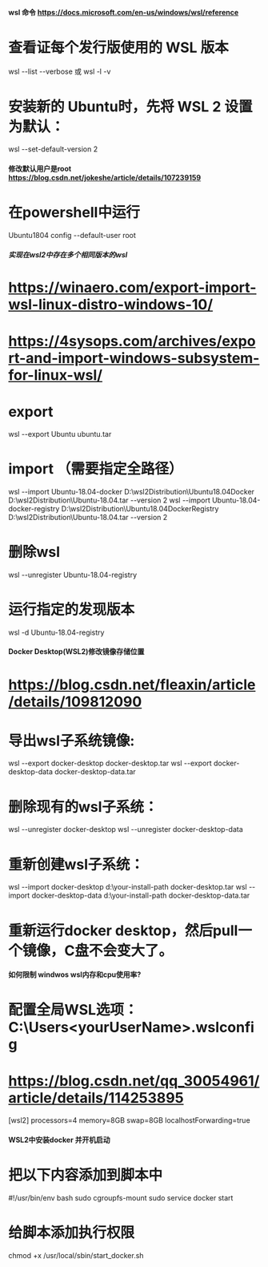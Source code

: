 #### wsl 命令 https://docs.microsoft.com/en-us/windows/wsl/reference
# 查看证每个发行版使用的 WSL 版本
wsl --list --verbose
或
wsl -l -v

# 安装新的 Ubuntu时，先将 WSL 2 设置为默认：
wsl --set-default-version 2


#### 修改默认用户是root  https://blog.csdn.net/jokeshe/article/details/107239159
# 在powershell中运行
Ubuntu1804 config --default-user root

##### 实现在wsl2中存在多个相同版本的wsl
# https://winaero.com/export-import-wsl-linux-distro-windows-10/
# https://4sysops.com/archives/export-and-import-windows-subsystem-for-linux-wsl/
# export 
wsl --export Ubuntu ubuntu.tar
# import （需要指定全路径）
wsl --import Ubuntu-18.04-docker          D:\wsl2Distribution\Ubuntu18.04Docker         D:\wsl2Distribution\Ubuntu-18.04.tar --version 2
wsl --import Ubuntu-18.04-docker-registry D:\wsl2Distribution\Ubuntu18.04DockerRegistry D:\wsl2Distribution\Ubuntu-18.04.tar --version 2
# 删除wsl
wsl --unregister Ubuntu-18.04-registry
# 运行指定的发现版本
wsl -d Ubuntu-18.04-registry

#### Docker Desktop(WSL2)修改镜像存储位置
# https://blog.csdn.net/fleaxin/article/details/109812090
# 导出wsl子系统镜像:
wsl --export docker-desktop docker-desktop.tar
wsl --export docker-desktop-data docker-desktop-data.tar
# 删除现有的wsl子系统：
wsl --unregister docker-desktop
wsl --unregister docker-desktop-data

# 重新创建wsl子系统：
wsl --import docker-desktop d:\your-install-path docker-desktop.tar
wsl --import docker-desktop-data d:\your-install-path docker-desktop-data.tar

# 重新运行docker desktop，然后pull一个镜像，C盘不会变大了。

#### 如何限制 windwos wsl内存和cpu使用率?
# 配置全局WSL选项：C:\Users\<yourUserName>\.wslconfig
# https://blog.csdn.net/qq_30054961/article/details/114253895
[wsl2]
processors=4
memory=8GB
swap=8GB
localhostForwarding=true

#### WSL2中安装docker 并开机启动
# 把以下内容添加到脚本中
#!/usr/bin/env bash
sudo cgroupfs-mount
sudo service docker start

# 给脚本添加执行权限
chmod +x /usr/local/sbin/start_docker.sh

